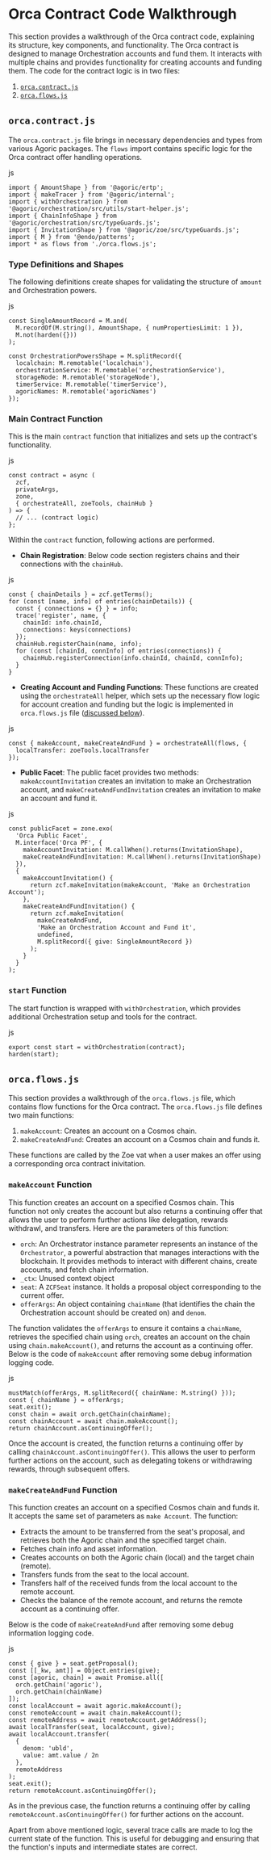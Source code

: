 

Orca Contract Code Walkthrough [​](#orca-contract-code-walkthrough)
===================================================================

This section provides a walkthrough of the Orca contract code, explaining its structure, key components, and functionality. The Orca contract is designed to manage Orchestration accounts and fund them. It interacts with multiple chains and provides functionality for creating accounts and funding them. The code for the contract logic is in two files:

1. [`orca.contract.js`](https://github.com/Agoric/dapp-orchestration-basics/blob/main/contract/src/orca.contract.js)
2. [`orca.flows.js`](https://github.com/Agoric/dapp-orchestration-basics/blob/main/contract/src/orca.flows.js)

`orca.contract.js` [​](#orca-contract-js)
-----------------------------------------

The `orca.contract.js` file brings in necessary dependencies and types from various Agoric packages. The `flows` import contains specific logic for the Orca contract offer handling operations.

js
```
import { AmountShape } from '@agoric/ertp';
import { makeTracer } from '@agoric/internal';
import { withOrchestration } from '@agoric/orchestration/src/utils/start-helper.js';
import { ChainInfoShape } from '@agoric/orchestration/src/typeGuards.js';
import { InvitationShape } from '@agoric/zoe/src/typeGuards.js';
import { M } from '@endo/patterns';
import * as flows from './orca.flows.js';
```
### Type Definitions and Shapes [​](#type-definitions-and-shapes)

The following definitions create shapes for validating the structure of `amount` and Orchestration powers.

js
```
const SingleAmountRecord = M.and(
  M.recordOf(M.string(), AmountShape, { numPropertiesLimit: 1 }),
  M.not(harden({}))
);

const OrchestrationPowersShape = M.splitRecord({
  localchain: M.remotable('localchain'),
  orchestrationService: M.remotable('orchestrationService'),
  storageNode: M.remotable('storageNode'),
  timerService: M.remotable('timerService'),
  agoricNames: M.remotable('agoricNames')
});
```
### Main Contract Function [​](#main-contract-function)

This is the main `contract` function that initializes and sets up the contract's functionality.

js
```
const contract = async (
  zcf,
  privateArgs,
  zone,
  { orchestrateAll, zoeTools, chainHub }
) => {
  // ... (contract logic)
};
```

Within the `contract` function, following actions are performed.

* **Chain Registration**: Below code section registers chains and their connections with the `chainHub`.

js
```
const { chainDetails } = zcf.getTerms();
for (const [name, info] of entries(chainDetails)) {
  const { connections = {} } = info;
  trace('register', name, {
    chainId: info.chainId,
    connections: keys(connections)
  });
  chainHub.registerChain(name, info);
  for (const [chainId, connInfo] of entries(connections)) {
    chainHub.registerConnection(info.chainId, chainId, connInfo);
  }
}
```

* **Creating Account and Funding Functions**: These functions are created using the `orchestrateAll` helper, which sets up the necessary flow logic for account creation and funding but the logic is implemented in `orca.flows.js` file ([discussed below](#orca-flows-js)).

js
```
const { makeAccount, makeCreateAndFund } = orchestrateAll(flows, {
  localTransfer: zoeTools.localTransfer
});
```

* **Public Facet**: The public facet provides two methods: `makeAccountInvitation` creates an invitation to make an Orchestration account, and `makeCreateAndFundInvitation` creates an invitation to make an account and fund it.

js
```
const publicFacet = zone.exo(
  'Orca Public Facet',
  M.interface('Orca PF', {
    makeAccountInvitation: M.callWhen().returns(InvitationShape),
    makeCreateAndFundInvitation: M.callWhen().returns(InvitationShape)
  }),
  {
    makeAccountInvitation() {
      return zcf.makeInvitation(makeAccount, 'Make an Orchestration Account');
    },
    makeCreateAndFundInvitation() {
      return zcf.makeInvitation(
        makeCreateAndFund,
        'Make an Orchestration Account and Fund it',
        undefined,
        M.splitRecord({ give: SingleAmountRecord })
      );
    }
  }
);
```
### `start` Function [​](#start-function)

The start function is wrapped with `withOrchestration`, which provides additional Orchestration setup and tools for the contract.

js
```
export const start = withOrchestration(contract);
harden(start);
```

`orca.flows.js` [​](#orca-flows-js)
-----------------------------------

This section provides a walkthrough of the `orca.flows.js` file, which contains flow functions for the Orca contract. The `orca.flows.js` file defines two main functions:

1. `makeAccount`: Creates an account on a Cosmos chain.
2. `makeCreateAndFund`: Creates an account on a Cosmos chain and funds it.

These functions are called by the Zoe vat when a user makes an offer using a corresponding orca contract inivitation.

### `makeAccount` Function [​](#makeaccount-function)

This function creates an account on a specified Cosmos chain. This function not only creates the account but also returns a continuing offer that allows the user to perform further actions like delegation, rewards withdrawl, and transfers. Here are the parameters of this function:

* `orch`: An Orchestrator instance parameter represents an instance of the `Orchestrator`, a powerful abstraction that manages interactions with the blockchain. It provides methods to interact with different chains, create accounts, and fetch chain information.
* `_ctx`: Unused context object
* `seat`: A `ZCFSeat` instance. It holds a proposal object corresponding to the current offer.
* `offerArgs`: An object containing `chainName` (that identifies the chain the Orchestration account should be created on) and `denom`.

The function validates the `offerArgs` to ensure it contains a `chainName`, retrieves the specified chain using `orch`, creates an account on the chain using `chain.makeAccount()`, and returns the account as a continuing offer. Below is the code of `makeAccount` after removing some debug information logging code.

js
```
mustMatch(offerArgs, M.splitRecord({ chainName: M.string() }));
const { chainName } = offerArgs;
seat.exit();
const chain = await orch.getChain(chainName);
const chainAccount = await chain.makeAccount();
return chainAccount.asContinuingOffer();
```

Once the account is created, the function returns a continuing offer by calling `chainAccount.asContinuingOffer()`. This allows the user to perform further actions on the account, such as delegating tokens or withdrawing rewards, through subsequent offers.

### `makeCreateAndFund` Function [​](#makecreateandfund-function)

This function creates an account on a specified Cosmos chain and funds it. It accepts the same set of parameters as `make Account`. The function:

* Extracts the amount to be transferred from the seat's proposal, and retrieves both the Agoric chain and the specified target chain.
* Fetches chain info and asset information.
* Creates accounts on both the Agoric chain (local) and the target chain (remote).
* Transfers funds from the seat to the local account.
* Transfers half of the received funds from the local account to the remote account.
* Checks the balance of the remote account, and returns the remote account as a continuing offer.

Below is the code of `makeCreateAndFund` after removing some debug information logging code.

js
```
const { give } = seat.getProposal();
const [[_kw, amt]] = Object.entries(give);
const [agoric, chain] = await Promise.all([
  orch.getChain('agoric'),
  orch.getChain(chainName)
]);
const localAccount = await agoric.makeAccount();
const remoteAccount = await chain.makeAccount();
const remoteAddress = await remoteAccount.getAddress();
await localTransfer(seat, localAccount, give);
await localAccount.transfer(
  {
    denom: 'ubld',
    value: amt.value / 2n
  },
  remoteAddress
);
seat.exit();
return remoteAccount.asContinuingOffer();
```

As in the previous case, the function returns a continuing offer by calling `remoteAccount.asContinuingOffer()` for further actions on the account.

Apart from above mentioned logic, several trace calls are made to log the current state of the function. This is useful for debugging and ensuring that the function's inputs and intermediate states are correct.

